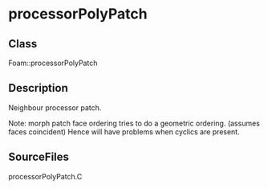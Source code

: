# processorPolyPatch 
## Class
Foam::processorPolyPatch

## Description
Neighbour processor patch.

Note: morph patch face ordering tries to do a geometric ordering.
(assumes faces coincident) Hence will have problems when cyclics
are present.

## SourceFiles
processorPolyPatch.C


